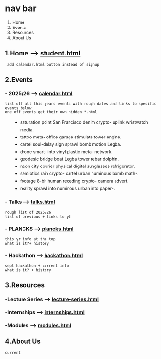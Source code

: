 # nav bar
1. Home
2. Events
3. Resources
4. About Us

## 1.Home --> <u>student.html</u>
     add calendar.html button instead of signup 

## 2.Events 
### - 2025/26 --> <u>calendar.html</u>
    list off all this years events with rough dates and links to spesific events below  
    one off events get their own hidden *.html

<div>
        <ul style="text-align: left !important; line-height: 1.7; margin-left: 2em; padding-left: 1.5em;">
            <li>saturation point San Francisco denim crypto- uplink wristwatch media.</li>
            <li>tattoo meta- office garage stimulate tower engine.</li>
            <li>cartel soul-delay sign sprawl bomb motion Legba.</li>
            <li>drone smart- into vinyl plastic meta- network.</li>
            <li>geodesic bridge boat Legba tower rebar dolphin.</li>
            <li>neon city courier physical digital sunglasses refrigerator.</li>
            <li>semiotics rain crypto- cartel urban numinous bomb math-.</li>
            <li>footage 8-bit human receding crypto- camera advert.</li>
            <li>reality sprawl into numinous urban into paper-.</li>
        </ul>
</div>

### - Talks   --> <u>talks.html</u>
    rough list of 2025/26
    list of previous + links to yt

### - PLANCKS   --> <u>plancks.html</u>
    this yr info at the top
    what is it?+ history

### - Hackathon --> <u>hackathon.html</u>
    sept hackathon + current info
    what is it? + history

## 3.Resources
### -Lecture Series --> <u>lecture-series.html</u>
### -Internships    --> <u>internships.html</u>
### -Modules        --> <u>modules.html</u>

## 4.About Us
    current
    

